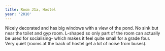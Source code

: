 ```yaml
---
title: Room J1a, Hostel
year: '2010'
---
```


Nicely decorated and has big windows with a view of the pond. No sink but near the toilet and gyp room. L-shaped so only part of the room can actually be used for socialising- which makes it feel quite small for a grade four. Very quiet (rooms at the back of hostel get a lot of noise from buses).